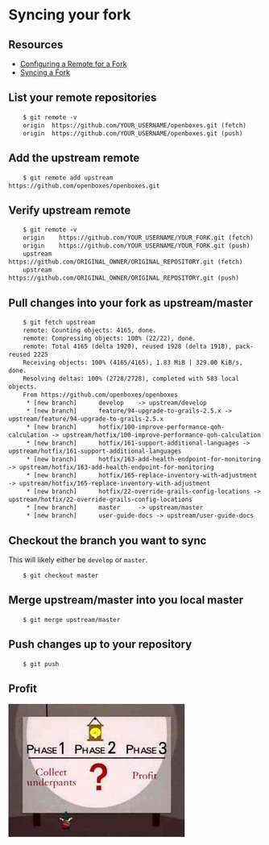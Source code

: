 # Syncing your fork

## Resources

* [Configuring a Remote for a Fork](https://help.github.com/articles/configuring-a-remote-for-a-fork/)
* [Syncing a Fork](https://help.github.com/articles/syncing-a-fork/)

## List your remote repositories

```text
    $ git remote -v
    origin  https://github.com/YOUR_USERNAME/openboxes.git (fetch)
    origin  https://github.com/YOUR_USERNAME/openboxes.git (push)
```

## Add the upstream remote

```text
    $ git remote add upstream https://github.com/openboxes/openboxes.git
```

## Verify upstream remote

```text
    $ git remote -v
    origin    https://github.com/YOUR_USERNAME/YOUR_FORK.git (fetch)
    origin    https://github.com/YOUR_USERNAME/YOUR_FORK.git (push)
    upstream  https://github.com/ORIGINAL_OWNER/ORIGINAL_REPOSITORY.git (fetch)
    upstream  https://github.com/ORIGINAL_OWNER/ORIGINAL_REPOSITORY.git (push)
```

## Pull changes into your fork as upstream/master

```text
    $ git fetch upstream
    remote: Counting objects: 4165, done.
    remote: Compressing objects: 100% (22/22), done.
    remote: Total 4165 (delta 1920), reused 1928 (delta 1918), pack-reused 2225
    Receiving objects: 100% (4165/4165), 1.83 MiB | 329.00 KiB/s, done.
    Resolving deltas: 100% (2728/2728), completed with 583 local objects.
    From https://github.com/openboxes/openboxes
     * [new branch]      develop    -> upstream/develop
     * [new branch]      feature/94-upgrade-to-grails-2.5.x -> upstream/feature/94-upgrade-to-grails-2.5.x
     * [new branch]      hotfix/100-improve-performance-qoh-calculation -> upstream/hotfix/100-improve-performance-qoh-calculation
     * [new branch]      hotfix/161-support-additional-languages -> upstream/hotfix/161-support-additional-languages
     * [new branch]      hotfix/163-add-health-endpoint-for-monitoring -> upstream/hotfix/163-add-health-endpoint-for-monitoring
     * [new branch]      hotfix/165-replace-inventory-with-adjustment -> upstream/hotfix/165-replace-inventory-with-adjustment
     * [new branch]      hotfix/22-override-grails-config-locations -> upstream/hotfix/22-override-grails-config-locations
     * [new branch]      master     -> upstream/master
     * [new branch]      user-guide-docs -> upstream/user-guide-docs
```

## Checkout the branch you want to sync

This will likely either be `develop` or `master`.

```text
    $ git checkout master
```

## Merge upstream/master into you local master

```text
    $ git merge upstream/master
```

## Push changes up to your repository

```text
    $ git push
```

## Profit

![Profit](../.gitbook/assets/profit.jpg)

